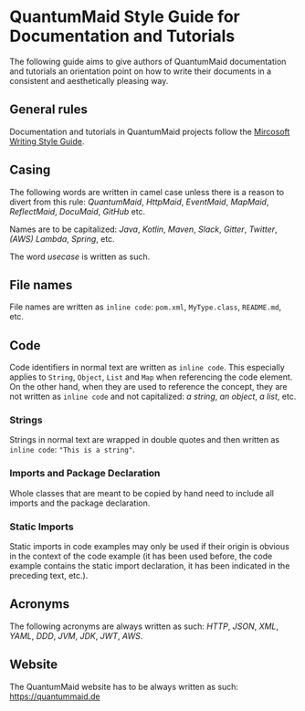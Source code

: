 # QuantumMaid Style Guide for Documentation and Tutorials
The following guide aims to give authors of QuantumMaid documentation and tutorials
an orientation point on how to write their documents in a consistent and aesthetically
pleasing way.

## General rules
Documentation and tutorials in QuantumMaid projects follow the [Mircosoft Writing Style Guide](https://docs.microsoft.com/en-gb/style-guide/welcome/).

## Casing
The following words are written in camel case unless there is a reason to divert from this rule:
*QuantumMaid*, *HttpMaid*, *EventMaid*, *MapMaid*, *ReflectMaid*, *DocuMaid*, *GitHub* etc.

Names are to be capitalized: *Java*, *Kotlin*, *Maven*, *Slack*, *Gitter*, *Twitter*, *(AWS) Lambda*, 
*Spring*, etc.

The word *usecase* is written as such.

## File names
File names are written as `inline code`: `pom.xml`, `MyType.class`, `README.md`, etc.

## Code
Code identifiers in normal text are written as `inline code`. This especially applies to `String`, `Object`, `List`
and `Map` when referencing the code element. On the other hand, when they are used to reference the concept,
they are not written as `inline code` and not capitalized: *a string*, *an object*, *a list*, etc.

### Strings
Strings in normal text are wrapped in double quotes and then written as `inline code`: `"This is a string"`.

### Imports and Package Declaration
Whole classes that are meant to be copied by hand need to include all imports and the package declaration.

### Static Imports
Static imports in code examples may only be used if their origin is obvious in
the context of the code example (it has been used before, the code example contains the static import declaration,
it has been indicated in the preceding text, etc.).

## Acronyms
The following acronyms are always written as such: *HTTP*, *JSON*, *XML*, *YAML*, *DDD*, *JVM*, *JDK*, *JWT*,
*AWS*.


## Website
The QuantumMaid website has to be always written as such: https://quantummaid.de